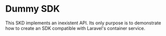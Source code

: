 # Dummy SDK

This SKD implements an inexistent API. Its only purpose is to demonstrate how to create an SDK compatible with Laravel's container service.

